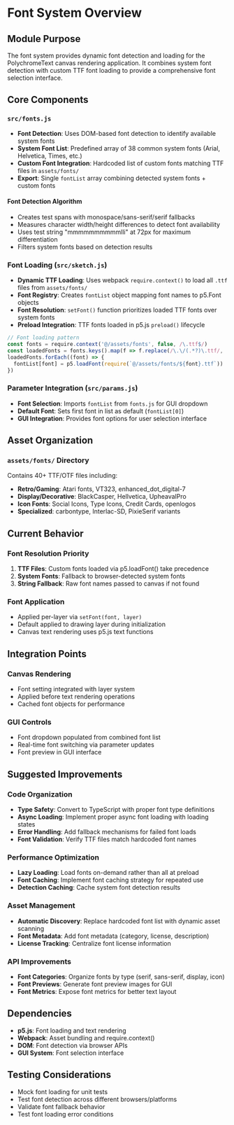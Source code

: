 # Font System Overview

## Module Purpose
The font system provides dynamic font detection and loading for the PolychromeText canvas rendering application. It combines system font detection with custom TTF font loading to provide a comprehensive font selection interface.

## Core Components

### `src/fonts.js`
- **Font Detection**: Uses DOM-based font detection to identify available system fonts
- **System Font List**: Predefined array of 38 common system fonts (Arial, Helvetica, Times, etc.)
- **Custom Font Integration**: Hardcoded list of custom fonts matching TTF files in `assets/fonts/`
- **Export**: Single `fontList` array combining detected system fonts + custom fonts

#### Font Detection Algorithm
- Creates test spans with monospace/sans-serif/serif fallbacks
- Measures character width/height differences to detect font availability
- Uses test string "mmmmmmmmmmlli" at 72px for maximum differentiation
- Filters system fonts based on detection results

### Font Loading (`src/sketch.js`)
- **Dynamic TTF Loading**: Uses webpack `require.context()` to load all `.ttf` files from `assets/fonts/`
- **Font Registry**: Creates `fontList` object mapping font names to p5.Font objects
- **Font Resolution**: `setFont()` function prioritizes loaded TTF fonts over system fonts
- **Preload Integration**: TTF fonts loaded in p5.js `preload()` lifecycle

```javascript
// Font loading pattern
const fonts = require.context('@/assets/fonts', false, /\.ttf$/)
const loadedFonts = fonts.keys().map(f => f.replace(/\.\/(.*?)\.ttf/, '$1'))
loadedFonts.forEach((font) => {
  fontList[font] = p5.loadFont(require(`@/assets/fonts/${font}.ttf`))
})
```

### Parameter Integration (`src/params.js`)
- **Font Selection**: Imports `fontList` from `fonts.js` for GUI dropdown
- **Default Font**: Sets first font in list as default (`fontList[0]`)
- **GUI Integration**: Provides font options for user selection interface

## Asset Organization

### `assets/fonts/` Directory
Contains 40+ TTF/OTF files including:
- **Retro/Gaming**: Atari fonts, VT323, enhanced_dot_digital-7
- **Display/Decorative**: BlackCasper, Hellvetica, UpheavalPro
- **Icon Fonts**: Social Icons, Type Icons, Credit Cards, openlogos
- **Specialized**: carbontype, Interlac-SD, PixieSerif variants

## Current Behavior

### Font Resolution Priority
1. **TTF Files**: Custom fonts loaded via p5.loadFont() take precedence
2. **System Fonts**: Fallback to browser-detected system fonts
3. **String Fallback**: Raw font names passed to canvas if not found

### Font Application
- Applied per-layer via `setFont(font, layer)`
- Default applied to drawing layer during initialization
- Canvas text rendering uses p5.js text functions

## Integration Points

### Canvas Rendering
- Font setting integrated with layer system
- Applied before text rendering operations
- Cached font objects for performance

### GUI Controls
- Font dropdown populated from combined font list
- Real-time font switching via parameter updates
- Font preview in GUI interface

## Suggested Improvements

### Code Organization
- **Type Safety**: Convert to TypeScript with proper font type definitions
- **Async Loading**: Implement proper async font loading with loading states
- **Error Handling**: Add fallback mechanisms for failed font loads
- **Font Validation**: Verify TTF files match hardcoded font names

### Performance Optimization
- **Lazy Loading**: Load fonts on-demand rather than all at preload
- **Font Caching**: Implement font caching strategy for repeated use
- **Detection Caching**: Cache system font detection results

### Asset Management
- **Automatic Discovery**: Replace hardcoded font list with dynamic asset scanning
- **Font Metadata**: Add font metadata (category, license, description)
- **License Tracking**: Centralize font license information

### API Improvements
- **Font Categories**: Organize fonts by type (serif, sans-serif, display, icon)
- **Font Previews**: Generate font preview images for GUI
- **Font Metrics**: Expose font metrics for better text layout

## Dependencies
- **p5.js**: Font loading and text rendering
- **Webpack**: Asset bundling and require.context()
- **DOM**: Font detection via browser APIs
- **GUI System**: Font selection interface

## Testing Considerations
- Mock font loading for unit tests
- Test font detection across different browsers/platforms
- Validate font fallback behavior
- Test font loading error conditions
